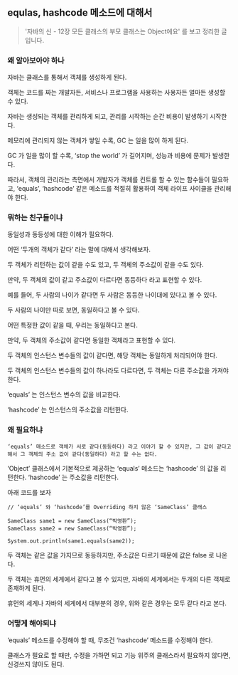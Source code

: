 ## equlas, hashcode 메소드에 대해서

> '자바의 신 - 12장 모든 클래스의 부모 클래스는 Object에요' 를 보고 정리한 글 입니다.

### 왜 알아보아야 하나

자바는 클래스를 통해서 객체를 생성하게 된다.

객체는 코드를 짜는 개발자든, 서비스나 프로그램을 사용하는 사용자든 얼마든 생성할 수 있다.

자바는 생성되는 객체를 관리하게 되고, 관리를 시작하는 순간 비용이 발생하기 시작한다.

메모리에 관리되지 않는 객체가 쌓일 수록, GC 는 일을 많이 하게 된다.

GC 가 일을 많이 할 수록, ‘stop the world’ 가 길어지며, 성능과 비용에 문제가 발생한다.

따라서, 객체의 관리라는 측면에서 개발자가 객체를 컨트롤 할 수 있는 함수들이 필요하고, ‘equals’, ‘hashcode’ 같은 메소드를 적절히 활용하여 객체 라이프 사이클을 관리해야 한다.



### 뭐하는 친구들이냐

동일성과 동등성에 대한 이해가 필요하다.

어떤 ‘두개의 객체가 같다’ 라는 말에 대해서 생각해보자.

두 객체가 리턴하는 값이 같을 수도 있고, 두 객체의 주소값이 같을 수도 있다.

만약, 두 객체의 값이 같고 주소값이 다르다면 동등하다 라고 표현할 수 있다.

예를 들어, 두 사람의 나이가 같다면 두 사람은 동등한 나이대에 있다고 볼 수 있다.

두 사람의 나이만 따로 보면, 동일하다고 볼 수 있다.

어떤 특정한 값이 같을 때, 우리는 동일하다고 본다.

만약, 두 객체의 주소값이 같다면 동일한 객체라고 표현할 수 있다.

두 객체의 인스턴스 변수들의 값이 같다면, 해당 객체는 동일하게 처리되어야 한다.

두 객체의 인스턴스 변수들의 값이 하나라도 다르다면, 두 객체는 다른 주소값을 가져야 한다.

‘equals’ 는 인스턴스 변수의 값을 비교한다.

‘hashcode’ 는 인스턴스의 주소값을 리턴한다.


### 왜 필요하냐

```
‘equals’ 매소드로 객체가 서로 같다(동등하다) 라고 이야기 할 수 있지만, 그 값이 같다고 해서 그 객체의 주소 값이 같다(동일하다) 라고 할 수는 없다.
```

‘Object’ 클래스에서 기본적으로 제공하는 ‘equals’ 메소드는 ‘hashcode’ 의 값을 리턴한다.
‘hashcode’ 는 주소값을 리턴한다.

아래 코드를 보자

```
// ‘equals’ 와 ‘hashcode’를 Overriding 하지 않은 ‘SameClass’ 클래스

SameClass same1 = new SameClass(“박영환”);
SameClass same2 = new SameClass(“박영환”);

System.out.println(same1.equals(same2));
```

두 객체는 같은 값을 가지므로 동등하지만, 주소값은 다르기 때문에 값은 false 로 나온다.

두 객체는 휴먼의 세계에서 같다고 볼 수 있지만, 자바의 세계에서는 두개의 다른 객체로 존재하게 된다.

휴먼의 세계나 자바의 세계에서 대부분의 경우, 위와 같은 경우는 모두 같다 라고 본다.


### 어떻게 해야되냐
‘equals’ 메소드를 수정해야 할 때, 무조건 ‘hashcode’ 메소드를 수정해야 한다.

클래스가 필요로 할 때만, 수정을 가하면 되고 기능 위주의 클래스라서 필요하지 않다면, 신경쓰지 않아도 된다.